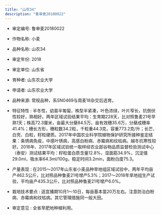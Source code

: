 ```yaml
---
title: "山农34"
description: "鲁审麦20180022"
---
```

* 审定编号:  鲁审麦20180022

*  作物名称:  小麦

*  品种名称:  山农34

*  审定年份:  2018

*  审定单位:  山东省

* 育种者:  山东农业大学

*  申请者:  山东农业大学

*  品种来源:  常规品种，系SN0469与周麦18杂交后选育。

*  特征特性 : 
半冬性，幼苗半匍匐，株型半紧凑，叶色浓绿，叶片窄长，抗倒伏性较好，熟相好。两年区域试验结果平均：生育期228天，比对照鲁麦21号早熟1天；株高72.3厘米，亩最大分蘖84.5万，亩有效穗35.6万，分蘖成穗率41.4%；穗长方形，穗粒数34.2粒，千粒重44.3克，容重773.2克/升；长芒、白壳、白粒，籽粒硬质。2017年中国农业科学院植物保护研究所接种鉴定结果：条锈病免疫，中感叶锈病，高感白粉病、赤霉病和纹枯病。越冬抗寒性较好。2016年、2017年区域试验统一取样经农业部谷物品质监督检验测试中心（泰安）测试结果平均：籽粒蛋白质含量12.8%，湿面筋34.9%，沉淀值29.0ml，吸水率64.3ml/100g，稳定时间3.2min，面粉白度75.3。
 
*  产量表现 : 
在2015～2017年山东省小麦品种旱地组区域试验中，两年平均亩产462.5公斤，比对照品种鲁麦21号增产5.3%；2017～2018年旱地组生产试验，平均亩产435.3公斤，比对照品种鲁麦21号增产6.0%。

*  栽培技术要点 : 
适宜播期10月1～10日，每亩基本苗20万左右。注意防治白粉病、赤霉病和纹枯病。其它管理措施同一般大田。

*  审定意见 : 
全省旱肥地种植利用。
